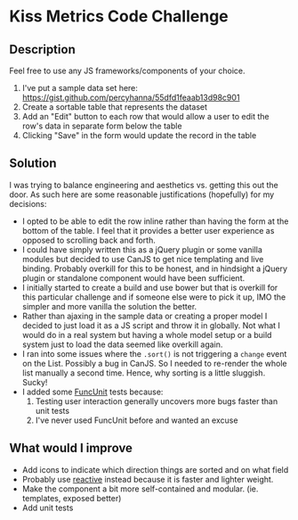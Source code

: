 Kiss Metrics Code Challenge
===========================

## Description

Feel free to use any JS frameworks/components of your choice.

1. I've put a sample data set here: https://gist.github.com/percyhanna/55dfd1feaab13d98c901
2. Create a sortable table that represents the dataset
3. Add an "Edit" button to each row that would allow a user to edit the row's data in separate form below the table
4. Clicking "Save" in the form would update the record in the table


## Solution

I was trying to balance engineering and aesthetics vs. getting this out the door. As such here are some reasonable justifications (hopefully) for my decisions:

* I opted to be able to edit the row inline rather than having the form at the bottom of the table. I feel that it provides a better user experience as opposed to scrolling back and forth.
* I could have simply written this as a jQuery plugin or some vanilla modules but decided to use CanJS to get nice templating and live binding. Probably overkill for this to be honest, and in hindsight a jQuery plugin or standalone component would have been sufficient.
* I initially started to create a build and use bower but that is overkill for this particular challenge and if someone else were to pick it up, IMO the simpler and more vanilla the solution the better.
* Rather than ajaxing in the sample data or creating a proper model I decided to just load it as a JS script and throw it in globally. Not what I would do in a real system but having a whole model setup or a build system just to load the data seemed like overkill again.
* I ran into some issues where the `.sort()` is not triggering a `change` event on the List. Possibly a bug in CanJS. So I needed to re-render the whole list manually a second time. Hence, why sorting is a little sluggish. Sucky!
* I added some [FuncUnit](http://funcunit.com/) tests because:
    1. Testing user interaction generally uncovers more bugs faster than unit tests
    2. I've never used FuncUnit before and wanted an excuse

## What would I improve

* Add icons to indicate which direction things are sorted and on what field
* Probably use [reactive](https://github.com/component/reactive) instead because it is faster and lighter weight.
* Make the component a bit more self-contained and modular. (ie. templates, exposed better)
* Add unit tests